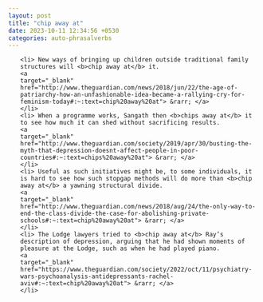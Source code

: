 ```yaml
---
layout: post
title: "chip away at"
date: 2023-10-11 12:34:56 +0530
categories: auto-phrasalverbs
---
```

<ol>

    <li> New ways of bringing up children outside traditional family structures will <b>chip away at</b> it.
    <a 
    target="_blank" 
    href="http://www.theguardian.com/news/2018/jun/22/the-age-of-patriarchy-how-an-unfashionable-idea-became-a-rallying-cry-for-feminism-today#:~:text=chip%20away%20at"> &rarr; </a>
    </li>
    <li> When a programme works, Sangath then <b>chips away at</b> it to see how much it can shed without sacrificing results.
    <a 
    target="_blank" 
    href="http://www.theguardian.com/society/2019/apr/30/busting-the-myth-that-depression-doesnt-affect-people-in-poor-countries#:~:text=chips%20away%20at"> &rarr; </a>
    </li>
    <li> Useful as such initiatives might be, to some individuals, it is hard to see how such stopgap methods will do more than <b>chip away at</b> a yawning structural divide.
    <a 
    target="_blank" 
    href="http://www.theguardian.com/news/2018/aug/24/the-only-way-to-end-the-class-divide-the-case-for-abolishing-private-schools#:~:text=chip%20away%20at"> &rarr; </a>
    </li>
    <li> The Lodge lawyers tried to <b>chip away at</b> Ray’s description of depression, arguing that he had shown moments of pleasure at the Lodge, such as when he had played piano.
    <a 
    target="_blank" 
    href="https://www.theguardian.com/society/2022/oct/11/psychiatry-wars-psychoanalysis-antidepressants-rachel-aviv#:~:text=chip%20away%20at"> &rarr; </a>
    </li>